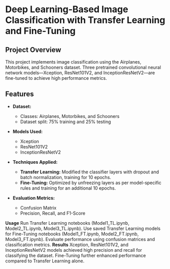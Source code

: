# Deep Learning-Based Image Classification with Transfer Learning and Fine-Tuning  

## Project Overview  
This project implements image classification using the Airplanes, Motorbikes, and Schooners dataset. Three pretrained convolutional neural network models—Xception, ResNet101V2, and InceptionResNetV2—are fine-tuned to achieve high performance metrics.  

## Features  
- **Dataset:**  
  - Classes: Airplanes, Motorbikes, and Schooners  
  - Dataset split: 75% training and 25% testing  

- **Models Used:**  
  - Xception  
  - ResNet101V2  
  - InceptionResNetV2  

- **Techniques Applied:**  
  - **Transfer Learning:** Modified the classifier layers with dropout and batch normalization, training for 10 epochs.  
  - **Fine-Tuning:** Optimized by unfreezing layers as per model-specific rules and training for an additional 10 epochs.  

- **Evaluation Metrics:**  
  - Confusion Matrix  
  - Precision, Recall, and F1-Score   
 
**Usage**
Run Transfer Learning notebooks (Model1_TL.ipynb, Model2_TL.ipynb, Model3_TL.ipynb).
Use saved Transfer Learning models for Fine-Tuning notebooks (Model1_FT.ipynb, Model2_FT.ipynb, Model3_FT.ipynb).
Evaluate performance using confusion matrices and classification metrics.
**Results**
Xception, ResNet101V2, and InceptionResNetV2 models achieved high precision and recall for classifying the dataset.
Fine-Tuning further enhanced performance compared to Transfer Learning alone.
 
